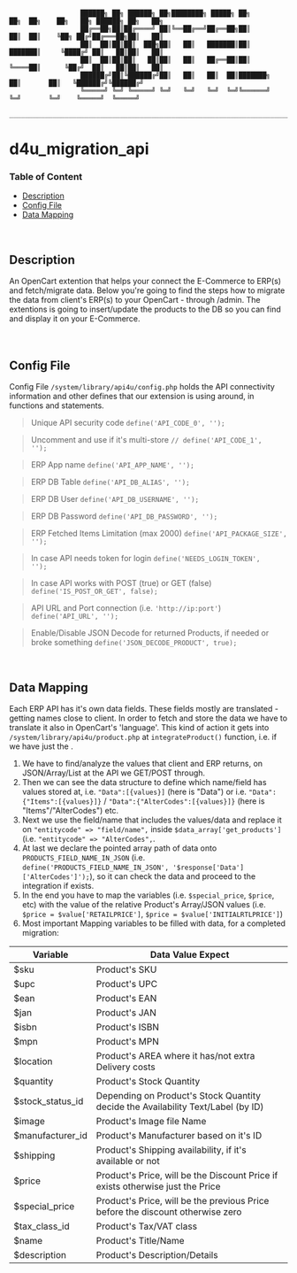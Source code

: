 ```

                  ██████╗ ██╗ ██████╗ ██╗████████╗ █████╗ ██╗         ██╗  ██╗    ██╗   ██╗ ██████╗ ██╗   ██╗
                  ██╔══██╗██║██╔════╝ ██║╚══██╔══╝██╔══██╗██║         ██║  ██║    ╚██╗ ██╔╝██╔═══██╗██║   ██║
                  ██║  ██║██║██║  ███╗██║   ██║   ███████║██║         ███████║     ╚████╔╝ ██║   ██║██║   ██║
                  ██║  ██║██║██║   ██║██║   ██║   ██╔══██║██║         ╚════██║      ╚██╔╝  ██║   ██║██║   ██║
                  ██████╔╝██║╚██████╔╝██║   ██║   ██║  ██║███████╗         ██║       ██║   ╚██████╔╝╚██████╔╝
                  ╚═════╝ ╚═╝ ╚═════╝ ╚═╝   ╚═╝   ╚═╝  ╚═╝╚══════╝         ╚═╝       ╚═╝    ╚═════╝  ╚═════╝ 
                  ___________________________________________________________________________________________

```
                                     
# d4u_migration_api

<h3>Table of Content</h3>

- [Description](#description)
- [Config File](#config-file)
- [Data Mapping](#data-mapping)
<br />  

## Description
An OpenCart extention that helps your connect the E-Commerce to ERP(s) and fetch/migrate data.
Below you're going to find the steps how to migrate the data from client's ERP(s) to your OpenCart -
through /admin. The extentions is going to insert/update the products to the DB so you can
find and display it on your E-Commerce.
<br /><br /><br />

## Config File
Config File <code>/system/library/api4u/config.php</code> holds the API connectivity information and other defines
that our extension is using around, in functions and statements.
<br />

> Unique API security code <code>define('API_CODE_0', '');</code> 

> Uncomment and use if it's multi-store <code>// define('API_CODE_1', '');</code> 

> ERP App name <code>define('API_APP_NAME', '');</code> 

> ERP DB Table <code>define('API_DB_ALIAS', '');</code>

> ERP DB User <code>define('API_DB_USERNAME', '');</code>

> ERP DB Password <code>define('API_DB_PASSWORD', '');</code>

> ERP Fetched Items Limitation (max 2000) <code>define('API_PACKAGE_SIZE', '');</code>

> In case API needs token for login <code>define('NEEDS_LOGIN_TOKEN', '');</code>

> In case API works with POST (true) or GET (false) <code>define('IS_POST_OR_GET', false);</code>

> API URL and Port connection (i.e. `'http://ip:port'`) <code>define('API_URL', '');</code>

> Enable/Disable JSON Decode for returned Products, if needed or broke something <code>define('JSON_DECODE_PRODUCT', true);</code>

<br />

## Data Mapping
Each ERP API has it's own data fields. These fields mostly are translated - getting names close to client. In order to fetch and
store the data we have to translate it also in OpenCart's 'language'. This kind of action it gets into `/system/library/api4u/product.php` 
at `integrateProduct()` function, i.e. if we have just the . 

1. We have to find/analyze the values that client and ERP returns, on JSON/Array/List at the API we GET/POST through.
2. Then we can see the data structure to define which name/field has values stored at, i.e. `"Data":[{values}]` (here is "Data") or i.e. `"Data":{"Items":[{values}]}` / `"Data":{"AlterCodes":[{values}]}` (here is "Items"/"AlterCodes") etc.
3. Next we use the field/name that includes the values/data and replace it on `"entitycode" => "field/name",` inside `$data_array['get_products']` (i.e. `"entitycode" => "AlterCodes",`.
4. At last we declare the pointed array path of data onto `PRODUCTS_FIELD_NAME_IN_JSON` (i.e. `define('PRODUCTS_FIELD_NAME_IN_JSON', '$response['Data']['AlterCodes']');`), so it can check the data and proceed to the integration if exists.
5. In the end you have to map the variables (i.e. `$special_price`, `$price`, etc) with the value of the relative Product's Array/JSON values (i.e. `$price = $value['RETAILPRICE']`, `$price = $value['INITIALRTLPRICE']`)
6. Most important Mapping variables to be filled with data, for a completed migration:

  | Variable | Data Value Expect |
  | --- | --- |
  | $sku | Product's SKU |
  | $upc | Product's UPC |
  | $ean | Product's EAN |
  | $jan | Product's JAN |
  | $isbn | Product's ISBN |
  | $mpn | Product's MPN |
  | $location | Product's AREA where it has/not extra Delivery costs |
  | $quantity | Product's Stock Quantity |
  | $stock_status_id | Depending on Product's Stock Quantity decide the Availability Text/Label (by ID) |
  | $image | Product's Image file Name |
  | $manufacturer_id | Product's Manufacturer based on it's ID |
  | $shipping | Product's Shipping availability, if it's available or not |
  | $price | Product's Price, will be the Discount Price if exists otherwise just the Price |
  | $special_price | Product's Price, will be the previous Price before the discount otherwise zero |
  | $tax_class_id | Product's Tax/VAT class |
  | $name | Product's Title/Name |
  | $description | Product's Description/Details |





